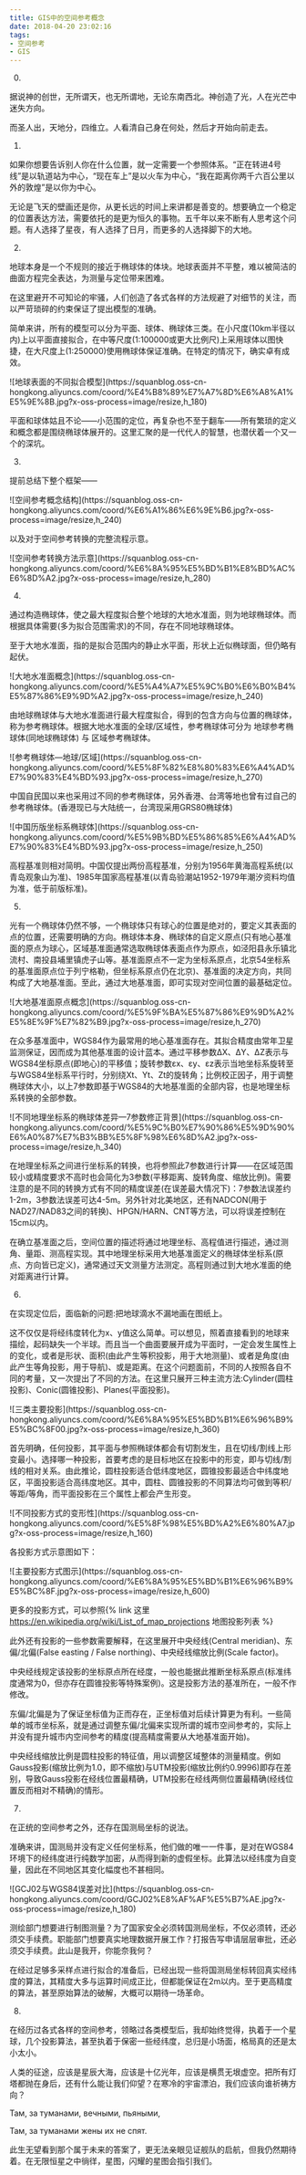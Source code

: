 ```yaml
---
title: GIS中的空间参考概念
date: 2018-04-20 23:02:16
tags:
- 空间参考
- GIS
---
```

0.

据说神的创世，无所谓天，也无所谓地，无论东南西北。神创造了光，人在光芒中迷失方向。

而圣人出，天地分，四维立。人看清自己身在何处，然后才开始向前走去。

1.

如果你想要告诉别人你在什么位置，就一定需要一个参照体系。“正在转进4号线”是以轨道站为中心，“现在车上”是以火车为中心，“我在距离你两千六百公里以外的敦煌”是以你为中心。

无论是飞天的壁画还是你，从更长远的时间上来讲都是善变的。想要确立一个稳定的位置表达方法，需要依托的是更为恒久的事物。五千年以来不断有人思考这个问题。有人选择了星夜，有人选择了日月，而更多的人选择脚下的大地。

2.

地球本身是一个不规则的接近于椭球体的体块。地球表面并不平整，难以被简洁的曲面方程完全表达，为测量与定位带来困难。

在这里避开不可知论的牢骚，人们创造了各式各样的方法规避了对细节的关注，而以严苛琐碎的约束保证了提出模型的准确。

简单来讲，所有的模型可以分为平面、球体、椭球体三类。在小尺度(10km半径以内)上以平面直接拟合，在中等尺度(1:100000或更大比例尺)上采用球体以图快捷，在大尺度上(1:250000)使用椭球体保证准确。在特定的情况下，确实卓有成效。

<div class="blogPic">
	![地球表面的不同拟合模型](https://squanblog.oss-cn-hongkong.aliyuncs.com/coord/%E4%B8%89%E7%A7%8D%E6%A8%A1%E5%9E%8B.jpg?x-oss-process=image/resize,h_180)
</div>

平面和球体姑且不论——小范围的定位，再复杂也不至于翻车——所有繁琐的定义和概念都是围绕椭球体展开的。这里汇聚的是一代代人的智慧，也潜伏着一个又一个的深坑。

3.

提前总结下整个框架——

<div class="blogPic">
	![空间参考概念结构](https://squanblog.oss-cn-hongkong.aliyuncs.com/coord/%E6%A1%86%E6%9E%B6.jpg?x-oss-process=image/resize,h_240)
</div>

以及对于空间参考转换的完整流程示意。

<div class="blogPic">
	![空间参考转换方法示意](https://squanblog.oss-cn-hongkong.aliyuncs.com/coord/%E6%8A%95%E5%BD%B1%E8%BD%AC%E6%8D%A2.jpg?x-oss-process=image/resize,h_280)
</div>

4.

通过构造椭球体，使之最大程度拟合整个地球的大地水准面，则为地球椭球体。而根据具体需要(多为拟合范围需求)的不同，存在不同地球椭球体。

至于大地水准面，指的是拟合范围内的静止水平面，形状上近似椭球面，但仍略有起伏。

<div class="blogPic">
	![大地水准面概念](https://squanblog.oss-cn-hongkong.aliyuncs.com/coord/%E5%A4%A7%E5%9C%B0%E6%B0%B4%E5%87%86%E9%9D%A2.jpg?x-oss-process=image/resize,h_240)
</div>

由地球椭球体与大地水准面进行最大程度拟合，得到的包含方向与位置的椭球体，称为参考椭球体。根据大地水准面的全球/区域性，参考椭球体可分为 地球参考椭球体(同地球椭球体) 与 区域参考椭球体。

<div class="blogPic">
	![参考椭球体—地球/区域](https://squanblog.oss-cn-hongkong.aliyuncs.com/coord/%E5%8F%82%E8%80%83%E6%A4%AD%E7%90%83%E4%BD%93.jpg?x-oss-process=image/resize,h_270)
</div>

中国自民国以来也采用过不同的参考椭球体，另外香港、台湾等地也曾有过自己的参考椭球体。(香港现已与大陆统一，台湾现采用GRS80椭球体)

<div class="blogPic">
	![中国历版坐标系椭球体](https://squanblog.oss-cn-hongkong.aliyuncs.com/coord/%E5%9B%BD%E5%86%85%E6%A4%AD%E7%90%83%E4%BD%93.jpg?x-oss-process=image/resize,h_250)
</div>

高程基准则相对简明。中国仅提出两份高程基准，分别为1956年黄海高程系统(以青岛观象山为准)、1985年国家高程基准(以青岛验潮站1952-1979年潮汐资料均值为准，低于前版标准)。

5.

光有一个椭球体仍然不够，一个椭球体只有球心的位置是绝对的，要定义其表面的点的位置，还需要明确的方向。椭球体本身、椭球体的自定义原点(只有地心基准面的原点为球心，区域基准面通常选取椭球体表面点作为原点，如泾阳县永乐镇北流村、南投县埔里镇虎子山等。基准面原点不一定为坐标系原点，北京54坐标系的基准面原点位于列宁格勒，但坐标系原点仍在北京)、基准面的决定方向，共同构成了大地基准面。至此，通过大地基准面，即可实现对空间位置的最基础定位。

<div class="blogPic">
	![大地基准面原点概念](https://squanblog.oss-cn-hongkong.aliyuncs.com/coord/%E5%9F%BA%E5%87%86%E9%9D%A2%E5%8E%9F%E7%82%B9.jpg?x-oss-process=image/resize,h_270)
</div>

在众多基准面中，WGS84作为最常用的地心基准面存在。其拟合精度由常年卫星监测保证，因而成为其他基准面的设计蓝本。通过平移参数ΔX、ΔY、ΔZ表示与WGS84坐标原点(即地心)的平移值；旋转参数εx、εy、εz表示当地坐标系旋转至与WGS84坐标系平行时，分别绕Xt、Yt、Zt的旋转角；比例校正因子，用于调整椭球体大小，以上7参数即基于WGS84的大地基准面的全部内容，也是地理坐标系转换的全部参数。

<div class="blogPic">
	![不同地理坐标系的椭球体差异—7参数修正背景](https://squanblog.oss-cn-hongkong.aliyuncs.com/coord/%E5%9C%B0%E7%90%86%E5%9D%90%E6%A0%87%E7%B3%BB%E5%8F%98%E6%8D%A2.jpg?x-oss-process=image/resize,h_340)
</div>

在地理坐标系之间进行坐标系的转换，也将参照此7参数进行计算——在区域范围较小或精度要求不高时也会简化为3参数(平移距离、旋转角度、缩放比例)。需要注意的是不同的转换方式有不同的精度误差(在误差最大情况下)：7参数法误差约1-2m，3参数法误差可达4-5m。另外针对北美地区，还有NADCON(用于NAD27/NAD83之间的转换)、HPGN/HARN、CNT等方法，可以将误差控制在15cm以内。

在确立基准面之后，空间位置的描述将通过地理坐标、高程值进行描述，通过测角、量距、测高程实现。其中地理坐标采用大地基准面定义的椭球体坐标系(原点、方向皆已定义)，通常通过天文测量方法测定。高程则通过到大地水准面的绝对距离进行计算。

6.

在实现定位后，面临新的问题:把地球滴水不漏地画在图纸上。

这不仅仅是将经纬度转化为x、y值这么简单。可以想见，照着直接看到的地球来描绘，起码缺失一个半球。而且当一个曲面要展开成为平面时，一定会发生属性上的变化，或者是形状、面积(由此产生等积投影，用于大地测量)、或者是角度(由此产生等角投影，用于导航)、或是距离。在这个问题面前，不同的人按照各自不同的考量，又一次提出了不同的方法。在这里只展开三种主流方法:Cylinder(圆柱投影)、Conic(圆锥投影)、Planes(平面投影)。

<div class="blogPic">
	![三类主要投影](https://squanblog.oss-cn-hongkong.aliyuncs.com/coord/%E6%8A%95%E5%BD%B1%E6%96%B9%E5%BC%8F00.jpg?x-oss-process=image/resize,h_360)
</div>

首先明确，任何投影，其平面与参照椭球体都会有切割发生，且在切线/割线上形变最小。选择哪一种投影，首要考虑的是目标地区在投影中的形变，即与切线/割线的相对关系。由此推论，圆柱投影适合低纬度地区，圆锥投影最适合中纬度地区，平面投影适合高纬度地区。其中，圆柱、圆锥投影的不同算法均可做到等积/等距/等角，而平面投影在三个属性上都会产生形变。

<div class="blogPic">
	![不同投影方式的变形性](https://squanblog.oss-cn-hongkong.aliyuncs.com/coord/%E5%8F%98%E5%BD%A2%E6%80%A7.jpg?x-oss-process=image/resize,h_160)
</div>

各投影方式示意图如下：

<div class="blogPic">
	![主要投影方式图示](https://squanblog.oss-cn-hongkong.aliyuncs.com/coord/%E6%8A%95%E5%BD%B1%E6%96%B9%E5%BC%8F.jpg?x-oss-process=image/resize,h_600)
</div>

更多的投影方式，可以参照{% link 这里 https://en.wikipedia.org/wiki/List_of_map_projections 地图投影列表 %}

此外还有投影的一些参数需要解释，在这里展开中央经线(Central meridian)、东偏/北偏(False easting / False northing)、中央经线缩放比例(Scale factor)。

中央经线规定该投影的坐标原点所在经度，一般也能据此推断坐标系原点(标准纬度通常为0，但亦存在圆锥投影等特殊案例)。这是投影方法的基准所在，一般不作修改。

东偏/北偏是为了保证坐标值为正而存在，正坐标值对后续计算更为有利。一些简单的城市坐标系，就是通过调整东偏/北偏来实现所谓的城市空间参考的，实际上并没有提升城市内空间参考的精度(提高精度需要从大地基准面开始)。

中央经线缩放比例是圆柱投影的特征值，用以调整区域整体的测量精度。例如Gauss投影(缩放比例为1.0，即不缩放)与UTM投影(缩放比例约0.9996)即存在差别，导致Gauss投影在经线位置最精确，UTM投影在经线两侧位置最精确(经线位置反而相对不精确)的情形。

7.

在正统的空间参考之外，还存在国测局坐标的说法。

准确来讲，国测局并没有定义任何坐标系，他们做的唯一一件事，是对在WGS84环境下的经纬度进行纯数学加密，从而得到新的虚假坐标。此算法以经纬度为自变量，因此在不同地区其变化幅度也不甚相同。

<div class="blogPic">
	![GCJ02与WGS84误差对比](https://squanblog.oss-cn-hongkong.aliyuncs.com/coord/GCJ02%E8%AF%AF%E5%B7%AE.jpg?x-oss-process=image/resize,h_180)
</div>

测绘部门想要进行制图测量？为了国家安全必须转国测局坐标，不仅必须转，还必须交手续费。职能部门想要真实地理数据开展工作？打报告写申请层层审批，还必须交手续费。此山是我开，你能奈我何？

在经过足够多采样点进行拟合的准备后，已经出现一些将国测局坐标转回真实经纬度的算法，其精度大多与运算时间成正比，但都能保证在2m以内。至于更高精度的算法，甚至原始算法的破解，大概可以期待一场革命。

8.

在经历过各式各样的空间参考，领略过各类模型后，我却始终觉得，执着于一个星球，几个投影算法，甚至执着于保密一些经纬度，总归是小场面，格局真的还是太小太小。

人类的征途，应该是星辰大海，应该是十亿光年，应该是横贯无垠虚空。把所有灯塔都抛在身后，还有什么能让我们仰望？在寒冷的宇宙漂泊，我们应该向谁祈祷方向？

Там, за туманами, вечными, пьяными,

Там, за туманами жены их не спят.

此生无望看到那个属于未来的答案了，更无法亲眼见证舰队的启航，但我仍然期待着。在无限恒星之中徜徉，星图，闪耀的星图会指引我们。